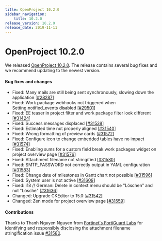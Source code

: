 ```yaml
---
title: OpenProject 10.2.0
sidebar_navigation:
    title: 10.2.0
release_version: 10.2.0
release_date: 2019-11-11
---
```



# OpenProject 10.2.0

We released [OpenProject 10.2.0](https://community.openproject.com/versions/1390).
The release contains several bug fixes and we recommend updating to the newest version.

#### Bug fixes and changes

- Fixed: Many mails are still being sent synchronously, slowing down the application [[#28287](https://community.openproject.com/wp/28287)]
- Fixed: Work package webhooks not triggered when Setting.notified_events disabled [[#29501](https://community.openproject.com/wp/29501)]
- Fixed: EE teaser in project filter and work package filter look different [[#31424](https://community.openproject.com/wp/31424)]
- Fixed: Success messages displaced [[#31538](https://community.openproject.com/wp/31538)]
- Fixed: Estimated time not properly aligned [[#31540](https://community.openproject.com/wp/31540)]
- Fixed: Wrong formatting of preview cards [[#31572](https://community.openproject.com/wp/31572)]
- Fixed: Configure icon to change embedded tables have no impact [[#31574](https://community.openproject.com/wp/31574)]
- Fixed: Enabling sums for a custom field break work packages widget on project overview page [[#31576](https://community.openproject.com/wp/31576)]
- Fixed: Attachment filename not stringified [[#31580](https://community.openproject.com/wp/31580)]
- Fixed: SMTP_PASSWORD not correctly output in YAML configuration [[#31583](https://community.openproject.com/wp/31583)]
- Fixed: Change date of milestones in Gantt chart not possible [[#31596](https://community.openproject.com/wp/31596)]
- Fixed: System user is not active [[#31609](https://community.openproject.com/wp/31609)]
- Fixed: i18 // German: Delete in context menu should be "Löschen" and not "Lösche" [[#31636](https://community.openproject.com/wp/31636)]
- Changed: Upgrade CKEditor to 15.0 [[#31542](https://community.openproject.com/wp/31542)]
- Changed: Zen mode for project overview page [[#31559](https://community.openproject.com/wp/31559)]

#### Contributions

 

Thanks to Thanh Nguyen Nguyen from [Fortinet's FortiGuard Labs](https://fortiguard.com/) for identifying and responsibly disclosing the attachment filename stringification issue [#31580](https://community.openproject.com/wp/31580).
